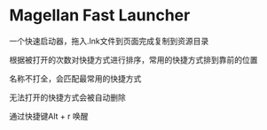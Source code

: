 # Magellan Fast Launcher
一个快速启动器，拖入.lnk文件到页面完成复制到资源目录

根据被打开的次数对快捷方式进行排序，常用的快捷方式排到靠前的位置

名称不打全，会匹配最常用的快捷方式

无法打开的快捷方式会被自动删除

通过快捷键Alt + r 唤醒
